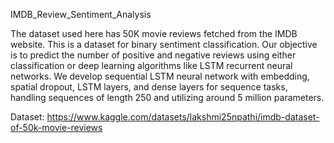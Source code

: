 IMDB_Review_Sentiment_Analysis

The dataset used here has 50K movie reviews fetched from the IMDB website. This is a dataset for binary sentiment classification. Our objective is to predict the number of positive and negative reviews using either classification or deep learning algorithms like LSTM recurrent neural networks. We develop sequential LSTM neural network with embedding, spatial dropout, LSTM layers, and dense layers for sequence tasks, handling sequences of length 250 and utilizing around 5 million parameters.

Dataset: https://www.kaggle.com/datasets/lakshmi25npathi/imdb-dataset-of-50k-movie-reviews
